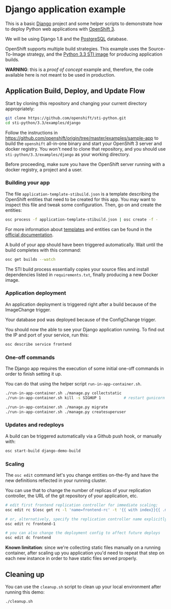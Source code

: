 Django application example
==========================

This is a basic [Django](https://www.djangoproject.com/) project and some helper scripts to demonstrate how to deploy Python web applications with [OpenShift 3](http://www.openshift.org).

We will be using Django 1.8 and the [PostgreSQL](http://www.postgresql.org/) database.

OpenShift supports multiple build strategies. This example uses the Source-To-Image strategy, and the [Python 3.3 STI image](https://github.com/openshift/sti-python/tree/master/3.3) for producing application builds.

**WARNING**: this is a _proof of concept_ example and, therefore, the code available here is not meant to be used in production.


Application Build, Deploy, and Update Flow
------------------------------------------

Start by cloning this repository and changing your current directory appropriately:

```bash
git clone https://github.com/openshift/sti-python.git
cd sti-python/3.3/examples/django
```

Follow the instructions in https://github.com/openshift/origin/tree/master/examples/sample-app to build the `openshift` all-in-one binary and start your OpenShift 3 server and docker registry. You won't need to clone that repository, and you should use `sti-python/3.3/examples/django` as your working directory.

Before proceeding, make sure you have the OpenShift server running with a docker registry, a project and a user.


### Building your app ###

The file `application-template-stibuild.json` is a template describing the OpenShift entities that need to be created for this app.
You may want to inspect this file and tweak some configuration. Then, go on and create the entities:

```bash
osc process -f application-template-stibuild.json | osc create -f -
```

For more information about [templates](http://docs.openshift.org/latest/dev_guide/templates.html) and entities can be found in the [official documentation](http://docs.openshift.org/latest/welcome/index.html).

A build of your app should have been triggered automatically. Wait until the build completes with this command:

```bash
osc get builds --watch
```

The STI build process essentially copies your source files and install dependencies listed in `requirements.txt`, finally producing a new Docker image.


### Application deployment ###

An application deployment is triggered right after a build because of the ImageChange trigger.

Your database pod was deployed because of the ConfigChange trigger.

You should now the able to see your Django application running. To find out the IP and port of your service, run this:

```bash
osc describe service frontend
```


### One-off commands ###

The Django app requires the execution of some initial one-off commands in order to finish setting it up.

You can do that using the helper script `run-in-app-container.sh`.

```bash
./run-in-app-container.sh ./manage.py collectstatic
./run-in-app-container.sh kill -s SIGHUP 1          # restart gunicorn

./run-in-app-container.sh ./manage.py migrate
./run-in-app-container.sh ./manage.py createsuperuser
```


### Updates and redeploys ###

A build can be triggered automatically via a Github push hook, or manually with:

```bash
osc start-build django-demo-build
```


### Scaling ###

The `osc edit` command let's you change entities on-the-fly and have the new definitions reflected in your running cluster.

You can use that to change the number of replicas of your replication controller, the URL of the git repository of your application, etc.

```bash
# edit first frontend replication controller for immediate scaling;
osc edit rc $(osc get rc -l 'name=frontend-rc' -t '{{ with index}}{{ .metadata.name }}{{ end }}')

# or, alternatively, specify the replication controller name explicitly;
osc edit rc frontend-1

# you can also change the deployment config to affect future deploys
osc edit dc frontend
```

**Known limitation**: since we're collecting static files manually on a running container, after scaling up you application you'd need to repeat that step on each new instance in order to have static files served properly.


Cleaning up
-----------

You can use the `cleanup.sh` script to clean up your local environment after running this demo:

```bash
./cleanup.sh
```
